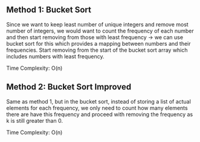 ## Method 1: Bucket Sort

Since we want to keep least number of unique integers and remove most number of integers, we would want to count the frequency of each 
number and then start removing from those with least frequency -> we can use bucket sort for this which provides a mapping between numbers
and their frequencies. Start removing from the start of the bucket sort array which includes numbers with least frequency.

Time Complexity: O(n)

## Method 2: Bucket Sort Improved

Same as method 1, but in the bucket sort, instead of storing a list of actual elements for each frequency, we only need to count how many elements there are have this frequency and proceed with removing the frequency as k is still greater than 0.

Time Complexity: O(n)

